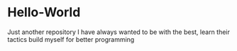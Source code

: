 # Hello-World
Just another repository
I have always wanted to be with the best, learn their tactics build myself for better programming
